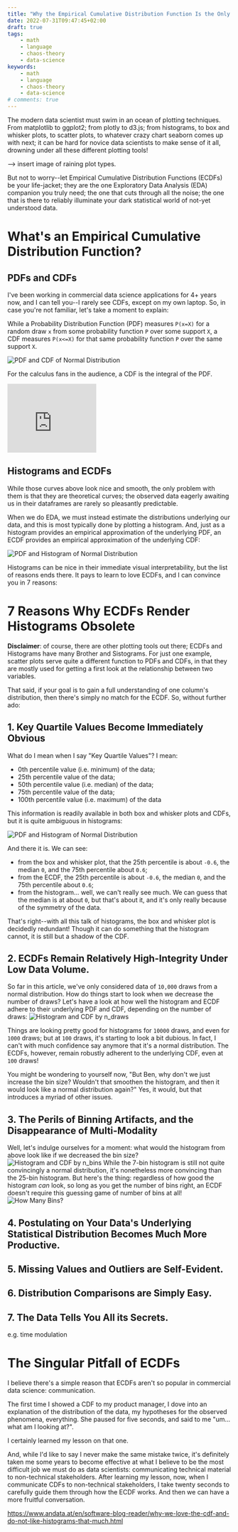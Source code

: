 ```yaml
---
title: "Why the Empirical Cumulative Distribution Function Is the Only Plotting Tool a Data Scientist Needs."
date: 2022-07-31T09:47:45+02:00
draft: true
tags:
    - math
    - language
    - chaos-theory
    - data-science
keywords:
    - math
    - language
    - chaos-theory
    - data-science
# comments: true
---
```


The modern data scientist must swim in an ocean of plotting techniques. From matplotlib to ggplot2; from plotly to d3.js; from histograms, to box and whisker plots, to scatter plots, to whatever crazy chart seaborn comes up with next; it can be hard for novice data scientists to make sense of it all, drowning under all these different plotting tools! 

--> insert image of raining plot types.

But not to worry--let Empirical Cumulative Distribution Functions (ECDFs) be your life-jacket; they are the one Exploratory Data Analysis (EDA) companion you truly need; the one that cuts through all the noise; the one that is there to reliably illuminate your dark statistical world of not-yet understood data.

# What's an Empirical Cumulative Distribution Function?

## PDFs and CDFs
I've been working in commercial data science applications for 4+ years now, and I can tell you--I rarely see CDFs, except on my own laptop. So, in case you're not familiar, let's take a moment to explain:  

While a Probability Distribution Function (PDF) measures `P(x=X)` for a random draw `x` from some probability function `P` over some support `X`, a CDF measures `P(x<=X)` for that same probability function `P` over the same support `X`.  

![PDF and CDF of Normal Distribution](/images/normal-pdf-and-cdf.png "PDF and CDF of Normal Distribution")

For the calculus fans in the audience, a CDF is the integral of the PDF.  
<iframe src="https://math.embed.fun/embed/jekWHsynLThYAB8hiQ3jJu" frameborder="0" width="200" height="155"></iframe>

## Histograms and ECDFs
While those curves above look nice and smooth, the only problem with them is that they are theoretical curves; the observed data eagerly awaiting us in their dataframes are rarely so pleasantly predictable.  

When we do EDA, we must instead estimate the distributions underlying our data, and this is most typically done by plotting a histogram. And, just as a histogram provides an empirical approximation of the underlying PDF, an ECDF provides an empirical approximation of the underlying CDF:  

![PDF and Histogram of Normal Distribution](/images/normal-pdf-histogram-and-ecdf-cdf.png "PDF and Histogram of Normal Distribution")

Histograms can be nice in their immediate visual interpretability, but the list of reasons ends there. It pays to learn to love ECDFs, and I can convince you in 7 reasons:  

# 7 Reasons Why ECDFs Render Histograms Obsolete

**Disclaimer**: of course, there are other plotting tools out there; ECDFs and Histograms have many Brother and Sistograms. For just one example, scatter plots serve quite a different function to PDFs and CDFs, in that they are mostly used for getting a first look at the relationship between two variables.  

That said, if your goal is to gain a full understanding of one column's distribution, then there's simply no match for the ECDF. So, without further ado:

## 1. Key Quartile Values Become Immediately Obvious

What do I mean when I say "Key Quartile Values"? I mean:
- 0th percentile value (i.e. minimum) of the data;
- 25th percentile value of the data;
- 50th percentile value (i.e. median) of the data;
- 75th percentile value of the data;
- 100th percentile value (i.e. maximum) of the data

This information is readily available in both box and whisker plots and CDFs, but it is quite ambiguous in histograms:

![PDF and Histogram of Normal Distribution](/images/normal-histogram-boxplot-ecdf.png "PDF and Histogram of Normal Distribution")

And there it is. We can see:
- from the box and whisker plot, that the 25th percentile is about `-0.6`, the median `0`, and the 75th percentile about `0.6`;
- from the ECDF, the 25th percentile is about `-0.6`, the median `0`, and the 75th percentile about `0.6`;
- from the histogram... well, we can't really see much. We can guess that the median is at about `0`, but that's about it, and it's only really because of the symmetry of the data.

That's right--with all this talk of histograms, the box and whisker plot is decidedly redundant! Though it can do something that the histogram cannot, it is still but a shadow of the CDF.  

## 2. ECDFs Remain Relatively High-Integrity Under Low Data Volume.
So far in this article, we've only considered data of `10,000` draws from a normal distribution. How do things start to look when we decrease the number of draws? Let's have a look at how well the histogram and ECDF adhere to their underlying PDF and CDF, depending on the number of draws:
![Histogram and CDF by n_draws](/images/normal-histogram-ecdf-by-n-draws.png "Histogram and CDF by n_draws")

Things are looking pretty good for histograms for `10000` draws, and even for `1000` draws; but at `100` draws, it's starting to look a bit dubious. In fact, I can't with much confidence say anymore that it's a normal distribution. The ECDFs, however, remain robustly adherent to the underlying CDF, even at `100` draws!  

You might be wondering to yourself now, "But Ben, why don't we just increase the bin size? Wouldn't that smoothen the histogram, and then it would look like a normal distribution again?" Yes, it would, but that introduces a myriad of other issues.

## 3. The Perils of Binning Artifacts, and the Disappearance of Multi-Modality
Well, let's indulge ourselves for a moment: what would the histogram from above look like if we decreased the bin size?
![Histogram and CDF by n_bins](/images/normal-histogram-ecdf-by-n-bins.png "Histogram and CDF by n_draws")
While the 7-bin histogram is still not quite convincingly a normal distribution, it's nonetheless more convincing than the 25-bin histogram. But here's the thing: regardless of how good the histogram _can_ look, so long as you get the number of bins right, an ECDF doesn't require this guessing game of number of bins at all!
![How Many Bins?](/images/how-many-bins.png "How Many Bins?")

## 4. Postulating on Your Data's Underlying Statistical Distribution Becomes Much More Productive.
## 5. Missing Values and Outliers are Self-Evident.
## 6. Distribution Comparisons are Simply Easy.
## 7. The Data Tells You All its Secrets.
e.g. time modulation

# The Singular Pitfall of ECDFs
I believe there's a simple reason that ECDFs aren't so popular in commercial data science: communication.  

The first time I showed a CDF to my product manager, I dove into an explanation of the distribution of the data, my hypotheses for the observed phenomena, everything. She paused for five seconds, and said to me "um... what am I looking at?".  

I certainly learned my lesson on that one.  

And, while I'd like to say I never make the same mistake twice, it's definitely taken me some years to become effective at what I believe to be the most difficult job we must do as data scientists: communicating technical material to non-technical stakeholders. After learning my lesson, now, when I communicate CDFs to non-technical stakeholders, I take twenty seconds to carefully guide them through how the ECDF works. And then we can have a more fruitful conversation. 

https://www.andata.at/en/software-blog-reader/why-we-love-the-cdf-and-do-not-like-histograms-that-much.html
